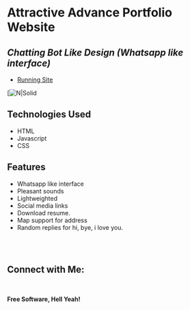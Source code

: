 # Attractive Advance Portfolio Website
## _Chatting Bot Like Design (Whatsapp like interface)_


- [Running Site](https://kratham001.github.io/My-Portfolio/)

[![N|Solid](https://kratham001.github.io/My-Portfolio/)

## Technologies Used

- HTML
- Javascript
- CSS

## Features

- Whatsapp like interface
- Pleasant sounds
- Lightweighted
- Social media links
- Download resume.
- Map support for address
- Random replies for hi, bye, i love you.

<br><br>

## Connect with Me: 

<br>



**Free Software, Hell Yeah!**
